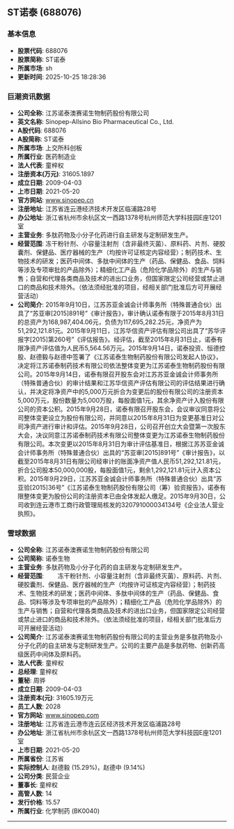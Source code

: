 ## ST诺泰 (688076)

### 基本信息

- **股票代码**: 688076
- **股票简称**: ST诺泰
- **所属市场**: sh
- **更新时间**: 2025-10-25 18:28:36

### 巨潮资讯数据

- **公司全称**: 江苏诺泰澳赛诺生物制药股份有限公司
- **英文名称**: Sinopep-Allsino Bio Pharmaceutical Co., Ltd.
- **A股代码**: 688076
- **A股简称**: ST诺泰
- **所属市场**: 上交所科创板
- **所属行业**: 医药制造业
- **法人代表**: 童梓权
- **注册资本(万元)**: 31605.1897
- **成立日期**: 2009-04-03
- **上市日期**: 2021-05-20
- **官方网站**: www.sinopep.cn
- **注册地址**: 江苏省连云港经济技术开发区临浦路28号
- **办公地址**: 浙江省杭州市余杭区文一西路1378号杭州师范大学科技园E座1201室
- **主营业务**: 多肽药物及小分子化药进行自主研发与定制研发生产。
- **经营范围**: 冻干粉针剂、小容量注射剂（含非最终灭菌）、原料药、片剂、硬胶囊剂、保健品、医疗器械的生产（均按许可证核定内容经营）；制药技术、生物技术的研发；医药中间体、多肽中间体的生产（药品、保健品、食品、饲料等涉及专项审批的产品除外）；精细化工产品（危险化学品除外）的生产与销售；自营和代理各类商品及技术的进出口业务，但国家限定公司经营或禁止进口的商品和技术除外。（依法须经批准的项目，经相关部门批准后方可开展经营活动）
- **公司简介**: 2015年9月10日，江苏苏亚金诚会计师事务所（特殊普通合伙）出具了“苏亚审[2015]891号”《审计报告》，审计确认诺泰有限于2015年8月31日的总资产为168,987,404.06元，负债为117,695,282.25元，净资产为51,292,121.81元。2015年9月11日，江苏华信资产评估有限公司出具了“苏华评报字[2015]第260号”《评估报告》。经评估，截至2015年8月31日止，诺泰有限净资产评估值为人民币5,564.56万元。2015年9月14日，诺泰投资、恒德控股、赵德毅与赵德中签署了《江苏诺泰生物制药股份有限公司发起人协议》，决定将江苏诺泰制药技术有限公司依法整体变更为江苏诺泰生物制药股份有限公司。2015年9月14日，诺泰有限召开股东会对江苏苏亚金诚会计师事务所（特殊普通合伙）的审计结果和江苏华信资产评估有限公司的评估结果进行确认，并决定将净资产中的5,000万元折合为变更后的股份有限公司的注册资本5,000万元，股份数量为5,000万股，每股面值1元，其余净资产计入股份有限公司的资本公积。2015年9月28日，诺泰有限召开股东会，会议审议同意将公司整体变更设立为股份有限公司，并同意以2015年8月31日为变更基准日对公司净资产进行审计和评估。2015年9月28日，公司召开创立大会暨第一次股东大会，决议同意江苏诺泰制药技术有限公司整体变更为江苏诺泰生物制药股份有限公司。本次变更以2015年8月31日为审计评估基准日，根据江苏苏亚金诚会计师事务所（特殊普通合伙）出具的“苏亚审[2015]891号”《审计报告》，以截至2015年8月31日有限公司经审计的账面净资产值人民币51,292,121.81元，折合公司股本50,000,000股，每股面值1元，剩余1,292,121.81元计入资本公积。2015年9月29日，江苏苏亚金诚会计师事务所（特殊普通合伙）出具“苏亚验[2015]36号”《江苏诺泰生物制药股份有限公司（筹）验资报告》，诺泰有限整体变更为股份公司的注册资本已由全体发起人缴足。2015年9月30日，公司收到连云港市工商行政管理局核发的320791000034134号《企业法人营业执照》。

### 雪球数据

- **公司全称**: 江苏诺泰澳赛诺生物制药股份有限公司
- **公司简称**: 诺泰生物
- **主营业务**: 多肽药物及小分子化药的自主研发与定制研发生产。
- **经营范围**: 　　冻干粉针剂、小容量注射剂（含非最终灭菌）、原料药、片剂、硬胶囊剂、保健品、医疗器械的生产（均按许可证核定内容经营）；制药技术、生物技术的研发；医药中间体、多肽中间体的生产（药品、保健品、食品、饲料等涉及专项审批的产品除外）；精细化工产品（危险化学品除外）的生产与销售；自营和代理各类商品及技术的进出口业务，但国家限定公司经营或禁止进口的商品和技术除外。（依法须经批准的项目，经相关部门批准后方可开展经营活动）
- **公司简介**: 江苏诺泰澳赛诺生物制药股份有限公司的主营业务是多肽药物及小分子化药的自主研发与定制研发生产。公司的主要产品是多肽药物、创新药高级医药中间体及原料药。
- **法人代表**: 童梓权
- **总经理**: 童梓权
- **董秘**: 周骅
- **成立日期**: 2009-04-03
- **注册资本(元)**: 31605.19万元
- **员工人数**: 2028
- **官方网站**: www.sinopep.com
- **注册地址**: 江苏省连云港市连云区经济技术开发区临浦路28号
- **办公地址**: 浙江省杭州市余杭区文一西路1378号杭州师范大学科技园E座1201室
- **上市日期**: 2021-05-20
- **所属省份**: 江苏省
- **实际控制人**: 赵德毅 (15.29%)，赵德中 (9.14%)
- **公司分类**: 民营企业
- **董事长**: 童梓权
- **高管人数**: 14
- **发行价格**: 15.57
- **所属行业**: 化学制药 (BK0040)

---